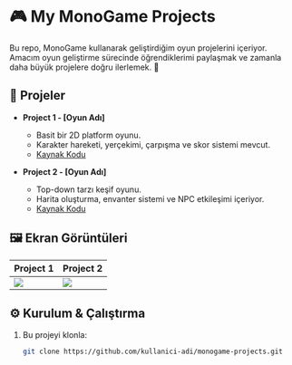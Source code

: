 # 🎮 My MonoGame Projects

Bu repo, MonoGame kullanarak geliştirdiğim oyun projelerini içeriyor. Amacım oyun geliştirme sürecinde öğrendiklerimi paylaşmak ve zamanla daha büyük projelere doğru ilerlemek. 🚀  

## 📂 Projeler
- **Project 1 - [Oyun Adı]**
  - Basit bir 2D platform oyunu.
  - Karakter hareketi, yerçekimi, çarpışma ve skor sistemi mevcut.
  - [Kaynak Kodu](./Project1)

- **Project 2 - [Oyun Adı]**
  - Top-down tarzı keşif oyunu.
  - Harita oluşturma, envanter sistemi ve NPC etkileşimi içeriyor.
  - [Kaynak Kodu](./Project2)

## 🖼️ Ekran Görüntüleri
| Project 1 | Project 2 |
|-----------|-----------|
| ![](./images/project1.png) | ![](./images/project2.png) |

## ⚙️ Kurulum & Çalıştırma
1. Bu projeyi klonla:
   ```bash
   git clone https://github.com/kullanici-adi/monogame-projects.git
